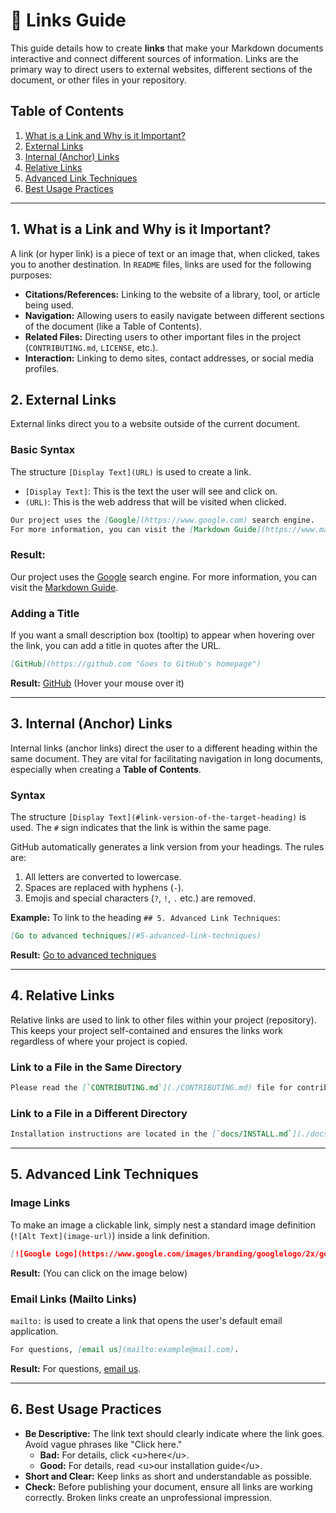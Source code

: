 # 🔗 Links Guide

This guide details how to create **links** that make your Markdown documents interactive and connect different sources of information. Links are the primary way to direct users to external websites, different sections of the document, or other files in your repository.

## Table of Contents

1.  [What is a Link and Why is it Important?](#1-what-is-a-link-and-why-is-it-important)
2.  [External Links](#2-external-links)
3.  [Internal (Anchor) Links](#3-internal-anchor-links)
4.  [Relative Links](#4-relative-links)
5.  [Advanced Link Techniques](#5-advanced-link-techniques)
6.  [Best Usage Practices](#6-best-usage-practices)

-----

## 1\. What is a Link and Why is it Important?

A link (or hyper link) is a piece of text or an image that, when clicked, takes you to another destination. In `README` files, links are used for the following purposes:

  - **Citations/References:** Linking to the website of a library, tool, or article being used.
  - **Navigation:** Allowing users to easily navigate between different sections of the document (like a Table of Contents).
  - **Related Files:** Directing users to other important files in the project (`CONTRIBUTING.md`, `LICENSE`, etc.).
  - **Interaction:** Linking to demo sites, contact addresses, or social media profiles.

## 2\. External Links

External links direct you to a website outside of the current document.

### Basic Syntax

The structure `[Display Text](URL)` is used to create a link.

  - `[Display Text]`: This is the text the user will see and click on.
  - `(URL)`: This is the web address that will be visited when clicked.

<!-- end list -->

```markdown
Our project uses the [Google](https://www.google.com) search engine.
For more information, you can visit the [Markdown Guide](https://www.markdownguide.org).
```

### Result:

Our project uses the [Google](https://www.google.com) search engine.
For more information, you can visit the [Markdown Guide](https://www.markdownguide.org).

### Adding a Title

If you want a small description box (tooltip) to appear when hovering over the link, you can add a title in quotes after the URL.

```markdown
[GitHub](https://github.com "Goes to GitHub's homepage")
```

**Result:** [GitHub](https://github.com "Goes to GitHub's homepage") (Hover your mouse over it)

-----

## 3\. Internal (Anchor) Links

Internal links (anchor links) direct the user to a different heading within the same document. They are vital for facilitating navigation in long documents, especially when creating a **Table of Contents**.

### Syntax

The structure `[Display Text](#link-version-of-the-target-heading)` is used. The `#` sign indicates that the link is within the same page.

GitHub automatically generates a link version from your headings. The rules are:

1.  All letters are converted to lowercase.
2.  Spaces are replaced with hyphens (`-`).
3.  Emojis and special characters (`?`, `!`, `.` etc.) are removed.

**Example:**
To link to the heading `## 5. Advanced Link Techniques`:

```markdown
[Go to advanced techniques](#5-advanced-link-techniques)
```

**Result:** [Go to advanced techniques](#5-advanced-link-techniques)

-----

## 4\. Relative Links

Relative links are used to link to other files within your project (repository). This keeps your project self-contained and ensures the links work regardless of where your project is copied.

### Link to a File in the Same Directory

```markdown
Please read the [`CONTRIBUTING.md`](./CONTRIBUTING.md) file for contribution rules.
```

### Link to a File in a Different Directory

```markdown
Installation instructions are located in the [`docs/INSTALL.md`](./docs/INSTALL.md) file.
```

-----

## 5\. Advanced Link Techniques

### Image Links

To make an image a clickable link, simply nest a standard image definition (`![Alt Text](image-url)`) inside a link definition.

```markdown
[![Google Logo](https://www.google.com/images/branding/googlelogo/2x/googlelogo_color_272x92dp.png)](https://google.com)
```

**Result:** (You can click on the image below)

[](https://www.google.com/search?q=%5Bhttps://google.com%5D\(https://google.com\))

### Email Links (Mailto Links)

`mailto:` is used to create a link that opens the user's default email application.

```markdown
For questions, [email us](mailto:example@mail.com).
```

**Result:** For questions, [email us](mailto:example@mail.com).

-----

## 6\. Best Usage Practices

  - **Be Descriptive:** The link text should clearly indicate where the link goes. Avoid vague phrases like "Click here."
      - **Bad:** For details, click \<u\>here\</u\>.
      - **Good:** For details, read \<u\>our installation guide\</u\>.
  - **Short and Clear:** Keep links as short and understandable as possible.
  - **Check:** Before publishing your document, ensure all links are working correctly. Broken links create an unprofessional impression.